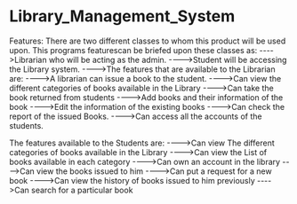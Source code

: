 # Library_Management_System
Features:
There are two different classes to whom this product will be used upon. This programs featurescan be briefed upon these classes as:
---->Librarian who will be acting as the admin. 
---->Student will be accessing the Library system.
---->The features that are available to the Librarian are:
---->A librarian can issue a book to the student.
---->Can view the different categories of books available in the Library 
---->Can take the book returned from students
---->Add books and their information of the book 
---->Edit the information of the existing books
---->Can check the report of the issued Books.
---->Can access all the accounts of the students. 


The features available to the Students are:
---->Can view The different categories of books available in the Library
---->Can view the List of books available in each category
---->Can own an account in the library
---->Can view the books issued to him
---->Can put a request for a new book 
---->Can view the history of books issued to him previously
---->Can search for a particular book
